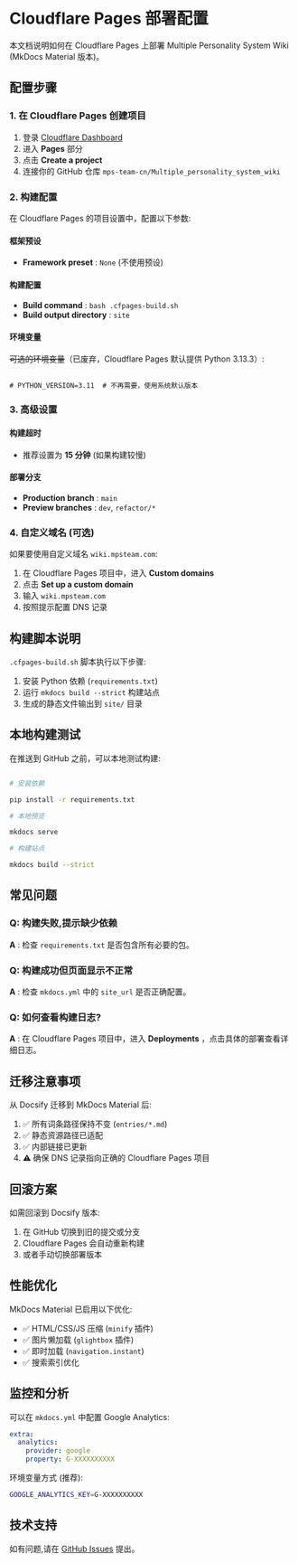 # Cloudflare Pages 部署配置

本文档说明如何在 Cloudflare Pages 上部署 Multiple Personality System Wiki (MkDocs Material 版本)。

## 配置步骤

### 1. 在 Cloudflare Pages 创建项目

1. 登录 [Cloudflare Dashboard](https://dash.cloudflare.com/)
1. 进入 **Pages** 部分
1. 点击 **Create a project**
1. 连接你的 GitHub 仓库 `mps-team-cn/Multiple_personality_system_wiki`

### 2. 构建配置

在 Cloudflare Pages 的项目设置中，配置以下参数:

#### 框架预设

- **Framework preset** : `None` (不使用预设)

#### 构建配置

- **Build command** : `bash .cfpages-build.sh`
- **Build output directory** : `site`

#### 环境变量

~~可选的环境变量~~（已废弃，Cloudflare Pages 默认提供 Python 3.13.3）:

```text

# PYTHON_VERSION=3.11  # 不再需要，使用系统默认版本

```

### 3. 高级设置

#### 构建超时

- 推荐设置为 **15 分钟** (如果构建较慢)

#### 部署分支

- **Production branch** : `main`
- **Preview branches** : `dev`, `refactor/*`

### 4. 自定义域名 (可选)

如果要使用自定义域名 `wiki.mpsteam.com`:

1. 在 Cloudflare Pages 项目中，进入 **Custom domains**
1. 点击 **Set up a custom domain**
1. 输入 `wiki.mpsteam.com`
1. 按照提示配置 DNS 记录

## 构建脚本说明

`.cfpages-build.sh` 脚本执行以下步骤:

1. 安装 Python 依赖 (`requirements.txt`)
1. 运行 `mkdocs build --strict` 构建站点
1. 生成的静态文件输出到 `site/` 目录

## 本地构建测试

在推送到 GitHub 之前，可以本地测试构建:

```bash

# 安装依赖

pip install -r requirements.txt

# 本地预览

mkdocs serve

# 构建站点

mkdocs build --strict
```

## 常见问题

### Q: 构建失败,提示缺少依赖

**A** : 检查 `requirements.txt` 是否包含所有必要的包。

### Q: 构建成功但页面显示不正常

**A** : 检查 `mkdocs.yml` 中的 `site_url` 是否正确配置。

### Q: 如何查看构建日志?

**A** : 在 Cloudflare Pages 项目中，进入 **Deployments** ，点击具体的部署查看详细日志。

## 迁移注意事项

从 Docsify 迁移到 MkDocs Material 后:

1. ✅ 所有词条路径保持不变 (`entries/*.md`)
1. ✅ 静态资源路径已适配
1. ✅ 内部链接已更新
1. ⚠️ 确保 DNS 记录指向正确的 Cloudflare Pages 项目

## 回滚方案

如需回滚到 Docsify 版本:

1. 在 GitHub 切换到旧的提交或分支
1. Cloudflare Pages 会自动重新构建
1. 或者手动切换部署版本

## 性能优化

MkDocs Material 已启用以下优化:

- ✅ HTML/CSS/JS 压缩 (`minify` 插件)
- ✅ 图片懒加载 (`glightbox` 插件)
- ✅ 即时加载 (`navigation.instant`)
- ✅ 搜索索引优化

## 监控和分析

可以在 `mkdocs.yml` 中配置 Google Analytics:

```yaml
extra:
  analytics:
    provider: google
    property: G-XXXXXXXXXX
```

环境变量方式 (推荐):

```bash
GOOGLE_ANALYTICS_KEY=G-XXXXXXXXXX
```

## 技术支持

如有问题,请在 [GitHub Issues](https://github.com/mps-team-cn/Multiple_personality_system_wiki/issues) 提出。
